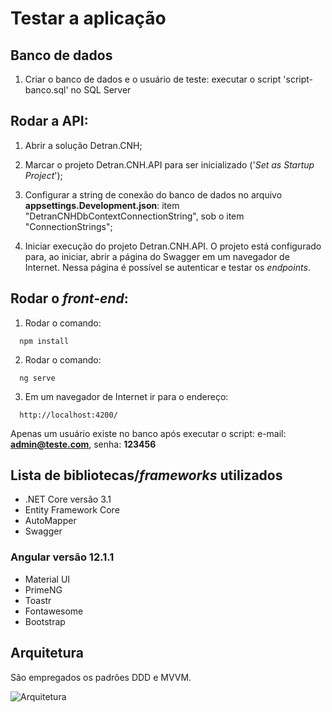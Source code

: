 # Testar a aplicação 

## Banco de dados

  1. Criar o banco de dados e o usuário de teste: executar o script 'script-banco.sql' no SQL Server

## Rodar a API: 

  1. Abrir a solução Detran.CNH;
  2. Marcar o projeto Detran.CNH.API para ser inicializado ('*Set as Startup Project*');
  3. Configurar a string de conexão do banco de dados no arquivo **appsettings.Development.json**:
	item "DetranCNHDbContextConnectionString", sob o item "ConnectionStrings";
	
  4. Iniciar execução do projeto Detran.CNH.API. O projeto está configurado para, ao iniciar, abrir a página do Swagger em um navegador de Internet.
	Nessa página é possível se autenticar e testar os *endpoints*.
	
## Rodar o *front-end*:

  1. Rodar o comando:
  ```
    npm install
  ```	
  2. Rodar o comando:
  ```
    ng serve
  ```

  3. Em um navegador de Internet ir para o endereço:
  ```
    http://localhost:4200/
  ```
  
  Apenas um usuário existe no banco após executar o script: e-mail: **admin@teste.com**, senha: **123456**
	
## Lista de bibliotecas/*frameworks* utilizados

- .NET Core versão 3.1
-	Entity Framework Core
-	AutoMapper
-	Swagger

### Angular versão 12.1.1
-	Material UI
-	PrimeNG
-	Toastr
-	Fontawesome
-	Bootstrap

## Arquitetura

São empregados os padrões DDD e MVVM.

![Arquitetura](https://i.ibb.co/Ht745xq/Arquitetura.png)
